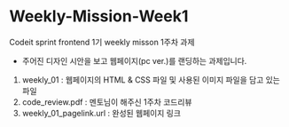 # Weekly-Mission-Week1
Codeit sprint frontend 1기 weekly misson 1주차 과제

- 주어진 디자인 시안을 보고 웹페이지(pc ver.)를 랜딩하는 과제입니다.

1. weekly_01 : 웹페이지의 HTML & CSS 파일 및 사용된 이미지 파일을 담고 있는 파일
2. code_review.pdf : 멘토님이 해주신 1주차 코드리뷰
3. weekly_01_pagelink.url : 완성된 웹페이지 링크
